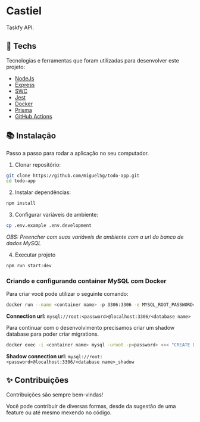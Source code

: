 # Castiel

Taskfy API.

## :test_tube: Techs

Tecnologias e ferramentas que foram utilizadas para desenvolver este projeto:

- [NodeJs](https://nodejs.org/)
- [Express](https://expressjs.com/pt-br/)
- [SWC](https://swc.rs/)
- [Jest](https://jestjs.io/)
- [Docker](https://www.docker.com/)
- [Prisma](https://www.prisma.io/)
- [GitHub Actions](https://github.com/features/actions)

## :books: Instalação

Passo a passo para rodar a aplicação no seu computador.

1. Clonar repositório:

```bash
git clone https://github.com/miguel5g/todo-app.git
cd todo-app
```

2. Instalar dependências:

```bash
npm install
```

3. Configurar variáveis de ambiente:

```bash
cp .env.example .env.development
```

_OBS: Preencher com suas variáveis de ambiente com a url do banco de dados MySQL_

4. Executar projeto

```bash
npm run start:dev
```

### Criando e configurando container MySQL com Docker

Para criar você pode utilizar o seguinte comando:

```bash
docker run --name <container name> -p 3306:3306 -e MYSQL_ROOT_PASSWORD=<password> -d mysql:8
```

**Connection url:** `mysql://root:<password>@localhost:3306/<database name>`

Para continuar com o desenvolvimento precisamos criar um shadow database para poder criar migrations.

```bash
docker exec -i <container name> mysql -uroot -p<password> <<< "CREATE DATABASE <database name>_shadow;"
```

**Shadow connection url:** `mysql://root:<password>@localhost:3306/<database name>_shadow`

## :sparkles: Contribuições

Contribuições são sempre bem-vindas!

Você pode contribuir de diversas formas, desde da sugestão de uma feature ou até mesmo mexendo no código.
